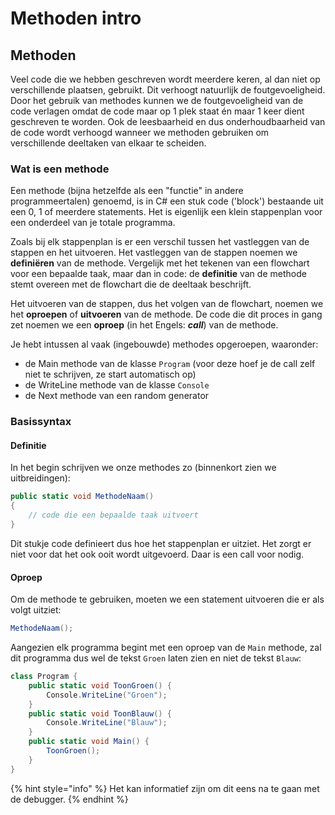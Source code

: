 # Methoden intro

## Methoden

Veel code die we hebben geschreven wordt meerdere keren, al dan niet op verschillende plaatsen, gebruikt. Dit verhoogt natuurlijk de foutgevoeligheid. Door het gebruik van methodes kunnen we de foutgevoeligheid van de code verlagen omdat de code maar op 1 plek staat én maar 1 keer dient geschreven te worden. Ook de leesbaarheid en dus onderhoudbaarheid van de code wordt verhoogd wanneer we methoden gebruiken om verschillende deeltaken van elkaar te scheiden.

### Wat is een methode

Een methode \(bijna hetzelfde als een "functie" in andere programmeertalen\) genoemd, is in C\# een stuk code \('block'\) bestaande uit een 0, 1 of meerdere statements. Het is eigenlijk een klein stappenplan voor een onderdeel van je totale programma.

Zoals bij elk stappenplan is er een verschil tussen het vastleggen van de stappen en het uitvoeren. Het vastleggen van de stappen noemen we **definiëren** van de methode. Vergelijk met het tekenen van een flowchart voor een bepaalde taak, maar dan in code: de **definitie** van de methode stemt overeen met de flowchart die de deeltaak beschrijft.

Het uitvoeren van de stappen, dus het volgen van de flowchart, noemen we het **oproepen** of **uitvoeren** van de methode. De code die dit proces in gang zet noemen we een **oproep** \(in het Engels: _**call**_\) van de methode.

Je hebt intussen al vaak \(ingebouwde\) methodes opgeroepen, waaronder:

* de Main methode van de klasse `Program` \(voor deze hoef je de call zelf niet te schrijven, ze start automatisch op\)
* de WriteLine methode van de klasse `Console`
* de Next methode van een random generator

### Basissyntax

#### Definitie

In het begin schrijven we onze methodes zo \(binnenkort zien we uitbreidingen\):

```csharp
public static void MethodeNaam()
{
    // code die een bepaalde taak uitvoert
}
```

Dit stukje code definieert dus hoe het stappenplan er uitziet. Het zorgt er niet voor dat het ook ooit wordt uitgevoerd. Daar is een call voor nodig.

#### Oproep

Om de methode te gebruiken, moeten we een statement uitvoeren die er als volgt uitziet:

```csharp
MethodeNaam();
```

Aangezien elk programma begint met een oproep van de `Main` methode, zal dit programma dus wel de tekst `Groen` laten zien en niet de tekst `Blauw`:

```csharp
class Program {
    public static void ToonGroen() {
        Console.WriteLine("Groen");
    }
    public static void ToonBlauw() {
        Console.WriteLine("Blauw");
    }
    public static void Main() {
        ToonGroen();
    }
}
```

{% hint style="info" %}
Het kan informatief zijn om dit eens na te gaan met de debugger.
{% endhint %}

